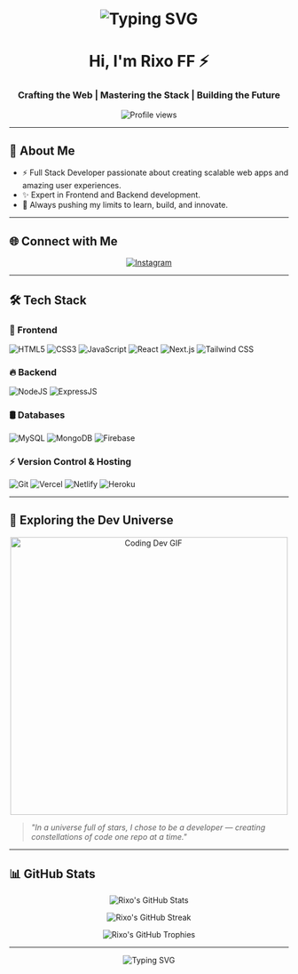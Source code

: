 <!-- Header Typing Animation -->
<h1 align="center">
  <img src="https://readme-typing-svg.herokuapp.com?font=Fira+Code&size=30&pause=1000&color=00FF00&center=true&vCenter=true&width=435&lines=Building+the+Future;Breaking+the+Matrix;Coding+the+Impossible;Unleashing+Creativity" alt="Typing SVG" />
</h1>

<h1 align="center">Hi, I'm Rixo FF ⚡</h1>
<h3 align="center">Crafting the Web | Mastering the Stack | Building the Future</h3>

<p align="center">
  <img src="https://komarev.com/ghpvc/?username=itzmerixo1&style=for-the-badge&color=brightgreen" alt="Profile views" />
</p>

---

## 🚀 About Me
- ⚡ Full Stack Developer passionate about creating scalable web apps and amazing user experiences.
- ✨ Expert in Frontend and Backend development.
- 🌟 Always pushing my limits to learn, build, and innovate.

---

## 🌐 Connect with Me
<p align="center">
  <a href="https://www.instagram.com/itzmerixo1" target="_blank">
    <img src="https://img.shields.io/badge/Instagram-E4405F?style=for-the-badge&logo=instagram&logoColor=white" alt="Instagram" />
  </a>
</p>

---

## 🛠️ Tech Stack

### 🚀 Frontend
![HTML5](https://img.shields.io/badge/HTML5-E34F26?style=for-the-badge&logo=html5&logoColor=white)
![CSS3](https://img.shields.io/badge/CSS3-1572B6?style=for-the-badge&logo=css3&logoColor=white)
![JavaScript](https://img.shields.io/badge/JavaScript-F7DF1E?style=for-the-badge&logo=javascript&logoColor=black)
![React](https://img.shields.io/badge/React-20232a?style=for-the-badge&logo=react&logoColor=61DAFB)
![Next.js](https://img.shields.io/badge/Next-black?style=for-the-badge&logo=next.js&logoColor=white)
![Tailwind CSS](https://img.shields.io/badge/Tailwind_CSS-38B2AC?style=for-the-badge&logo=tailwind-css&logoColor=white)

### 🔥 Backend
![NodeJS](https://img.shields.io/badge/Node.js-339933?style=for-the-badge&logo=nodedotjs&logoColor=white)
![ExpressJS](https://img.shields.io/badge/Express.js-404D59?style=for-the-badge)

### 🛢️ Databases
![MySQL](https://img.shields.io/badge/MySQL-4479A1?style=for-the-badge&logo=mysql&logoColor=white)
![MongoDB](https://img.shields.io/badge/MongoDB-4ea94b?style=for-the-badge&logo=mongodb&logoColor=white)
![Firebase](https://img.shields.io/badge/Firebase-ffca28?style=for-the-badge&logo=firebase&logoColor=black)

### ⚡ Version Control & Hosting
![Git](https://img.shields.io/badge/Git-F05033?style=for-the-badge&logo=git&logoColor=white)
![Vercel](https://img.shields.io/badge/Vercel-000000?style=for-the-badge&logo=vercel&logoColor=white)
![Netlify](https://img.shields.io/badge/Netlify-00C7B7?style=for-the-badge&logo=netlify&logoColor=white)
![Heroku](https://img.shields.io/badge/Heroku-430098?style=for-the-badge&logo=heroku&logoColor=white)

---

## 🌌 Exploring the Dev Universe

<p align="center">
  <img src="https://media.giphy.com/media/LMcB8XospGZO8UQq87/giphy.gif" width="500" alt="Coding Dev GIF" />
</p>

> *"In a universe full of stars, I chose to be a developer — creating constellations of code one repo at a time."*
---

## 📊 GitHub Stats

<p align="center">
  <img src="https://github-readme-stats.vercel.app/api?username=itzmerixo1&show_icons=true&theme=tokyonight" alt="Rixo's GitHub Stats" />
</p>

<p align="center">
  <img src="https://github-readme-streak-stats.herokuapp.com/?user=itzmerixo1&theme=tokyonight" alt="Rixo's GitHub Streak" />
</p>

<p align="center">
  <img src="https://github-profile-trophy.vercel.app/?username=itzmerixo1&theme=tokyonight&row=1&column=7" alt="Rixo's GitHub Trophies" />
</p>

---

<p align="center">
  <img src="https://readme-typing-svg.demolab.com/?font=Orbitron&size=24&duration=3000&pause=1000&color=00F7FF&center=true&vCenter=true&width=435&lines=Made+with+%E2%9D%A4%EF%B8%8F+from+Planet+Code;By+Rixo+FF" alt="Typing SVG" />
</p>
